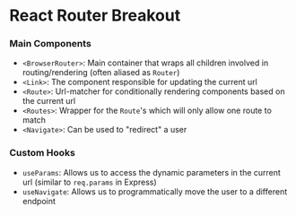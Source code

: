 # React Router Breakout

### Main Components
* `<BrowserRouter>`: Main container that wraps all children involved in routing/rendering (often aliased as `Router`)
* `<Link>`: The component responsible for updating the current url
* `<Route>`: Url-matcher for conditionally rendering components based on the current url
* `<Routes>`: Wrapper for the `Route`'s which will only allow one route to match
* `<Navigate>`: Can be used to "redirect" a user

### Custom Hooks
* `useParams`: Allows us to access the dynamic parameters in the current url (similar to `req.params` in Express)
* `useNavigate`: Allows us to programmatically move the user to a different endpoint
